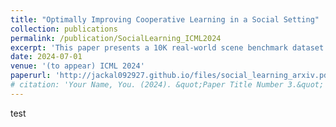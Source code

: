 ```yaml
---
title: "Optimally Improving Cooperative Learning in a Social Setting"
collection: publications
permalink: /publication/SocialLearning_ICML2024
excerpt: 'This paper presents a 10K real-world scene benchmark dataset for 3D vision.'
date: 2024-07-01
venue: '(to appear) ICML 2024'
paperurl: 'http://jackal092927.github.io/files/social_learning_arxiv.pdf'
# citation: 'Your Name, You. (2024). &quot;Paper Title Number 3.&quot; <i>GitHub Journal of Bugs</i>. 1(3).'
---
```

test
<!-- This paper generalizes the persistence algorithm to compute decompositions of multi-parameter persistence modules.  -->